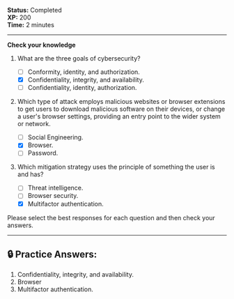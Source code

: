 
**Status:** Completed  
**XP:** 200  
**Time:** 2 minutes  

---

**Check your knowledge**

1. What are the three goals of cybersecurity? 

   - [ ] Conformity, identity, and authorization.
   - [x] Confidentiality, integrity, and availability.
   - [ ] Confidentiality, identity, authorization.

2. Which type of attack employs malicious websites or browser extensions to get users to download malicious software on their devices, or change a user's browser settings, providing an entry point to the wider system or network. 

   - [ ] Social Engineering.
   - [x] Browser.
   - [ ] Password.

3. Which mitigation strategy uses the principle of something the user is and has? 

   - [ ] Threat intelligence.
   - [ ] Browser security.
   - [x] Multifactor authentication.

Please select the best responses for each question and then check your answers.

---

## **🔒 Practice Answers:**

1. Confidentiality, integrity, and availability.
2. Browser
3. Multifactor authentication.